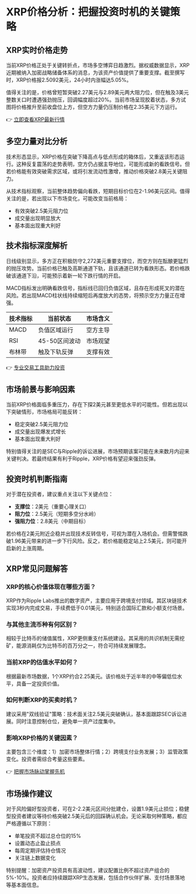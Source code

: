 # XRP价格分析：把握投资时机的关键策略

## XRP实时价格走势

当前XRP价格正处于关键转折点，市场多空博弈日趋激烈。据权威数据显示，XRP近期被纳入加密战略储备体系的消息，为该资产价值提供了重要支撑。截至撰写时，XRP价格报2.5092美元，24小时内涨幅达5.05%。

值得关注的是，价格曾短暂突破2.27美元与2.89美元两大阻力位，但在触及3美元整数关口时遭遇强劲抛压，回调幅度超过20%。当前市场呈现胶着状态，多方试图将价格推升至前收盘位上方，但空方力量仍压制价格在2.35美元下方运行。

👉 [立即查看XRP最新行情](https://bit.ly/okx_welcome)

## 多空力量对比分析

技术形态显示，XRP价格在突破下降高点与低点形成的箱体后，又重返该形态运行。这种反复震荡的走势表明，空方仍占据主导地位，可能形成新的看跌信号。但若价格能有效突破需求区域，或将引发流动性激增，推动价格突破2.8美元关键阻力。

从技术指标观察，当前整体趋势偏向看跌，短期目标价位在2-1.96美元区间。值得关注的是，若出现以下市场变化，可能改变当前格局：
- 有效突破2.5美元阻力位
- 成交量出现明显放大
- 基本面出现重大利好

## 技术指标深度解析

日线级别显示，多方正在积极防守2,272美元重要支撑位，而空方则在酝酿更猛烈的抛压攻势。当前价格已触及高斯通道下轨，且该通道已转为看跌形态。若价格跌破该通道下沿，可能预示着新一轮下跌行情的开启。

MACD指标发出明确看跌信号，指标线已回归负值区域，且存在形成死叉的潜在风险。若出现MACD柱状线持续缩短后再度放大的态势，将预示空方力量正在增强。

| 技术指标 | 当前状态 | 市场含义 |
|---------|----------|----------|
| MACD    | 负值区域运行 | 空方主导 |
| RSI     | 45-50区间波动 | 市场观望 |
| 布林带  | 触及下轨反弹 | 支撑有效 |

👉 [专业交易工具助力投资](https://bit.ly/okx_welcome)

## 市场前景与影响因素

当前XRP价格面临多重压力，存在下探2美元甚至更低水平的可能性。但若出现以下突破情形，市场格局可能反转：
- 稳定突破2.5美元阻力位
- 成交量出现爆发式增长
- 基本面出现重大利好

特别值得关注的是SEC与Ripple的诉讼进展，市场预期该案可能在未来数月内迎来关键判决。若最终结果有利于Ripple，XRP价格有望迎来强劲反弹。

## 投资时机判断指南

对于潜在投资者，建议重点关注以下关键点位：
- **支撑位**：2美元（重要心理关口）
- **阻力位**：2.5美元（短期多空分水岭）
- **强阻力位**：2.8美元（中期目标）

若价格在2美元附近企稳并出现技术反转信号，可视为潜在入场机会。但需警惕跌破1.96美元带来的进一步下行风险。反之，若价格能稳定站上2.5美元，则可能开启新的上涨周期。

## XRP常见问题解答

### XRP的核心价值体现在哪些方面？
XRP作为Ripple Labs推出的数字资产，主要应用于跨境支付领域。其区块链技术实现3秒内完成交易，手续费低于0.01美元，特别适合国际汇款和小额支付场景。

### 与其他主流币种有何区别？
相较于比特币的储值属性，XRP更侧重支付系统建设。其采用的共识机制无需挖矿，能源消耗仅为比特币的百万分之一，符合可持续发展理念。

### 当前XRP的估值水平如何？
根据最新市场数据，1个XRP约合2.25美元。该价格处于近半年的中等偏低位水平，具备一定投资价值。

### 如何判断XRP的买卖时机？
建议采用"双线验证"策略：技术面关注2.5美元突破确认，基本面跟踪SEC诉讼进展。同时注意控制仓位，避免单一资产过度集中。

### 影响XRP价格的关键因素？
主要包含三个维度：1）加密市场整体行情；2）跨境支付业务发展；3）监管政策变化。投资者需综合考量这些要素。

👉 [把握市场脉动掌握先机](https://bit.ly/okx_welcome)

## 市场操作建议

对于风险偏好型投资者，可在2-2.2美元区间分批建仓，设置1.9美元止损位；稳健型投资者建议等待价格突破2.5美元后的回踩确认机会。无论采取何种策略，都应严格遵循以下原则：
- 单笔投资不超过总仓位的15%
- 设置动态止盈止损点
- 每周定期评估持仓情况
- 关注链上数据变化

特别提醒：加密资产投资具有高波动性，建议配置比例不超过资产组合的5%-10%。投资者应持续跟踪XRP生态发展，包括合作伙伴扩展、支付场景落地等基本面信息。